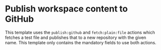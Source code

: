 # Publish workspace content to GitHub
This template uses the `publish:github` and `fetch:plain:file` actions which fetches a test file and publishes that to a new repository with the given name. This template only contains the mandatory fields to use both actions.